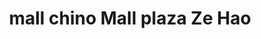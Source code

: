 ---
title: "mall chino Mall plaza Ze Hao"
url: /pitrufquen/mall-chino-mall-plaza-ze-hao/
shop: tienda de variedades
---